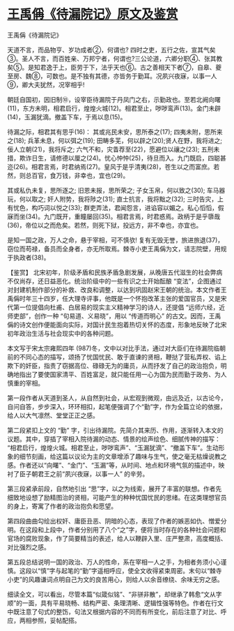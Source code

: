 # [王禹偁《待漏院记》原文及鉴赏](https://www.vrrw.net/wx/10210.html)

王禹偁《待漏院记》

天道不言，而品物亨、岁功成者②，何谓也? 四时之吏，五行之佐，宣其气矣③。圣人不言，而百姓亲、万邦宁者，何谓也?三公论道，六卿分职④、张其教矣⑤。是知君逸于上，臣劳于下，法乎天也⑥。古之善相天下者⑦，自皋、夔至房、魏⑧，可数也。是不独有其德，亦皆务于勤耳。况夙兴夜寐，以事一人⑨，卿大夫犹然，况宰相乎!

朝廷自国初，因旧制⑩，设宰臣待漏院于丹凤门之右，示勤政也。至若北阙向曙(11)，东方未明，相君启行，煌煌火城(12)。相君至止，哕哕鸾声(13)。金门未辟(14)，玉漏犹滴。撤盖下车，于焉以息(15)。

待漏之际，相君其有思乎(16)： 其或兆民未安，思所泰之(17); 四夷未附，思所来之(18); 兵革未息，何以弭之(19); 田畴多芜，何以辟之(20);贤人在野，我将进之; 佞人立朝(21)，我将斥之; 六气不和，灾眚荐至(22)，愿避位以禳之(23); 五刑未措，欺诈日生，请修德以厘之(24)。忧心忡忡(25)，待旦而入。九门既启，四聪甚迩(26)。相君言焉，时君纳焉(27)。皇风于是乎清夷(28)，苍生以之而富庶。若然，则总百官，食万钱，非幸也，宜也(29)。

其或私仇未复，思所逐之; 旧恩未报，思所荣之; 子女玉帛，何以致之(30); 车马器玩，何以取之; 奸人附势，我将陟之(31); 直士抗言，我将黜之(32); 三时告灾，上有忧色，构巧词以悦之(33); 群吏弄法，君闻怨言，进谄容以媚之。私心慆慆，假寐而坐(34)。九门既开，重瞳屡回(35)。相君言焉，时君惑焉。政柄于是乎隳哉(36)，帝位以之而危矣。若然，则死下狱，投远方，非不幸也，亦宜也。

是知一国之政，万人之命，悬于宰相，可不慎欤! 复有无毁无誉，旅进旅退(37)，窃位而苟禄，备员而全身者，亦无所取焉。棘寺小吏王禹偁为文，请志院壁，用规于执政者(38)。



【鉴赏】 北宋初年，阶级矛盾和民族矛盾急剧发展，从晚唐五代滋生的社会弊病不仅尚存，还日益恶化。统治阶级中的一些有识之士开始酝酿 “变法”，企图通过对封建机制作部分的补救、改良和调整，以达到巩固赵宋王朝的统治。本文作者王禹偁时年三十四岁，任大理寺评事，他既是一个怀抱改革主张的爱国官员，又是宋代第一位提倡向杜甫、白居易的现实主义精神学习的诗人，还提倡 “远师六经，近师吏部”，创作一种 “句易道、义易晓”，用以 “传道而明心” 的古文。因而，王禹偁的诗文创作便能面向实际，对国计民生抱着热切关怀的态度，形象地反映了北宋初年政治生活与社会现实中的各种问题。

本文写于宋太宗雍熙四年 (987)冬，文中以对比手法，通过对大臣们在待漏院临朝前的不同心态的描写，颂扬了忧国忧民、敢于直谏的贤相，鞭挞了营私弄权、谄上欺下的奸臣，指责了窃据高位、碌碌无为的庸员，从而抒发了自己的政治抱负，明确地指出了要使国家清平、百姓富足，就只能任用一心为国为民而勤于政务、为人慎重的宰相。

第一段作者从天道到圣人，从自然到社会，从宏观到微观，由远及近，以古论今，自问自答，步步深入，环环相扣，起笔便强调了个“勤”字，作为全篇立论的依据，给人以大气凛然、堂堂正正之感。

第二段紧扣上文的 “勤” 字，引出待漏院。先简介其来历、作用，逐渐转入本文的议题。其中，穿插了宰相入院待漏的动态、情景的绘声绘色、细腻传神的描写： “相君启行，煌煌火城。相君至止，哕哕鸾声”、“玉漏犹滴”、“撤盖下车”。生动形象的细节刻画，给这篇以议论为主的文章增添了趣味与生气，使之毫无枯燥说教之感。作者还以“向曙”、“金门”、“玉漏”等，从时间、地点和环境气氛的描述中，映衬了臣子朝君王之前“夙兴夜寐，以事一人” 的辛劳。

第三段紧承前段，自然地引出 “思”字，以之为线索，展开了丰富的联想。作者先细致地设想了励精图治的贤相，可能产生的种种忧国忧民的思绪。在这类理想官员的身上，寄寓了作者的政治抱负和愿望。

第四段曲曲勾绘出权奸、庸臣丑恶、阴暗的心态，表现了作者的嫉恶如仇、憎爱分明。在这段和上段中，作者分别用了八个“之”字，便将当时存在的各种社会问题和官场的腐败现象，作了简要精当的表述，给人以鞭辟入里、庄严整肃，高度概括、对比强烈之感。

第五段总结说明一国的政治、万人的性命，系在宰相一人之手，为相者务须小心谨慎。这段以“慎”字与起笔的“勤”字遥相呼应，使全文收得紧束周密。末句以“棘寺小吏”的风趣谦词点明自己为文的良苦用心，则给人以余音缭绕、余味无穷之感。

细读全文，可以看出，尽管本篇“似箴似铭”、“非骈非散”，却继承了韩愈“文从字顺”的一面，具有平易晓畅、结构严密、条理清晰、逻辑性强等特色。作者在行文中既注意了句式的整饬，句法又根据内容的不同而有所变化，前后注意了对比、呼应，两相参照，妥帖配搭。

